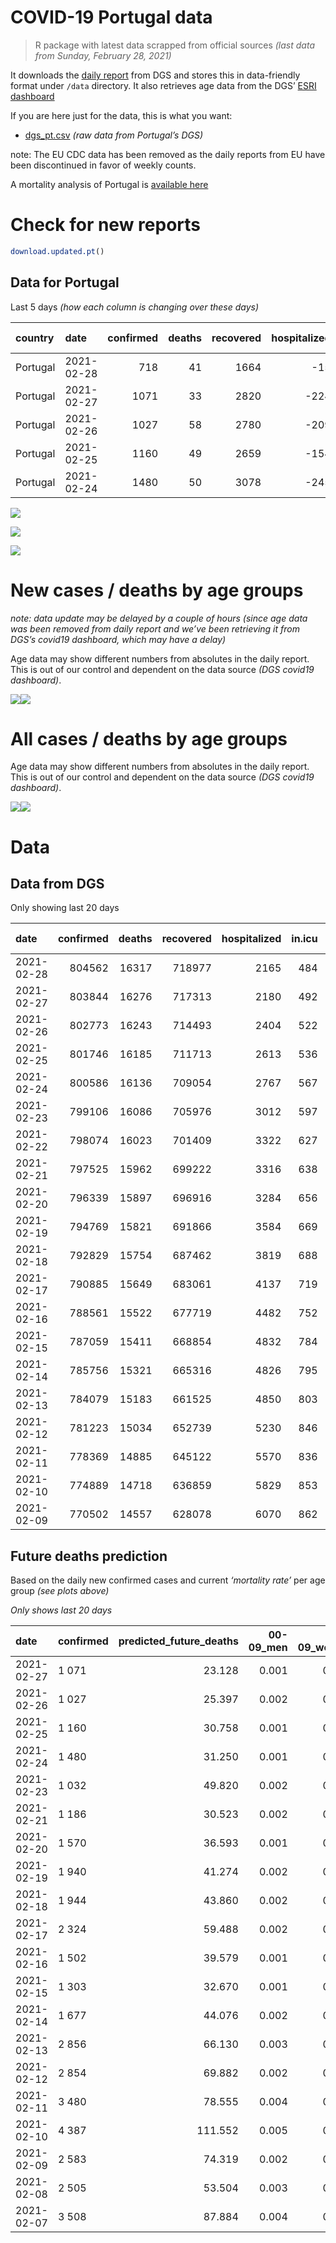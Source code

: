 COVID-19 Portugal data
================

> R package with latest data scrapped from official sources *(last data
> from Sunday, February 28, 2021)*

It downloads the [daily
report](https://covid19.min-saude.pt/relatorio-de-situacao/) from DGS
and stores this in data-friendly format under `/data` directory. It also
retrieves age data from the DGS’ [ESRI
dashboard](https://covid19.min-saude.pt/ponto-de-situacao-atual-em-portugal/)

If you are here just for the data, this is what you want:

  - [dgs\_pt.csv](raw/master/data/dgs_pt.csv) *(raw data from Portugal’s
    DGS)*

note: The EU CDC data has been removed as the daily reports from EU have
been discontinued in favor of weekly counts.

A mortality analysis of Portugal is [available
here](https://averissimo.github.io/covid19-analysis/mortality.html)

# Check for new reports

``` r
download.updated.pt()
```

## Data for Portugal

Last 5 days *(how each column is changing over these days)*

| country  | date       | confirmed | deaths | recovered | hospitalized | in.icu | confirmed\_m\_00-09 | confirmed\_w\_00-09 | confirmed\_m\_10-19 | confirmed\_w\_10-19 | confirmed\_m\_20-29 | confirmed\_w\_20-29 | confirmed\_m\_30-39 | confirmed\_w\_30-39 | confirmed\_m\_40-49 | confirmed\_w\_40-49 | confirmed\_m\_50-59 | confirmed\_w\_50-59 | confirmed\_m\_60-69 | confirmed\_w\_60-69 | confirmed\_m\_70-79 | confirmed\_w\_70-79 | confirmed\_m\_80+ | confirmed\_w\_80+ | death\_m\_00-09 | death\_w\_00-09 | death\_m\_10-19 | death\_w\_10-19 | death\_m\_20-29 | death\_w\_20-29 | death\_m\_30-39 | death\_w\_30-39 | death\_m\_40-49 | death\_w\_40-49 | death\_m\_50-59 | death\_w\_50-59 | death\_m\_60-69 | death\_w\_60-69 | death\_m\_70-79 | death\_w\_70-79 | death\_m\_80+ | death\_w\_80+ |
| :------- | :--------- | --------: | -----: | --------: | -----------: | -----: | ------------------: | ------------------: | ------------------: | ------------------: | ------------------: | ------------------: | ------------------: | ------------------: | ------------------: | ------------------: | ------------------: | ------------------: | ------------------: | ------------------: | ------------------: | ------------------: | ----------------: | ----------------: | --------------: | --------------: | --------------: | --------------: | --------------: | --------------: | --------------: | --------------: | --------------: | --------------: | --------------: | --------------: | --------------: | --------------: | --------------: | --------------: | ------------: | ------------: |
| Portugal | 2021-02-28 |       718 |     41 |      1664 |         \-15 |    \-8 |                  NA |                  NA |                  NA |                  NA |                  NA |                  NA |                  NA |                  NA |                  NA |                  NA |                  NA |                  NA |                  NA |                  NA |                  NA |                  NA |                NA |                NA |              NA |              NA |              NA |              NA |              NA |              NA |              NA |              NA |              NA |              NA |              NA |              NA |              NA |              NA |              NA |              NA |            NA |            NA |
| Portugal | 2021-02-27 |      1071 |     33 |      2820 |        \-224 |   \-30 |                  22 |                  36 |                  48 |                  30 |                  81 |                  80 |                  67 |                  63 |                  76 |                  76 |                  84 |                  98 |                  62 |                  74 |                  37 |                  49 |                33 |                54 |               0 |               0 |               0 |               0 |               0 |               0 |               0 |               0 |               0 |               0 |               1 |               1 |               0 |               3 |               7 |               6 |             8 |             7 |
| Portugal | 2021-02-26 |      1027 |     58 |      2780 |        \-209 |   \-14 |                  36 |                  29 |                  42 |                  61 |                  70 |                  51 |                  67 |                  58 |                  75 |                  77 |                  77 |                  77 |                  66 |                  56 |                  40 |                  40 |                34 |                72 |               0 |               0 |               0 |               0 |               0 |               0 |               0 |               0 |               0 |               0 |               1 |               1 |               7 |               0 |               8 |               8 |            13 |            20 |
| Portugal | 2021-02-25 |      1160 |     49 |      2659 |        \-154 |   \-31 |                  29 |                  26 |                  39 |                  41 |                  90 |                  73 |                  80 |                  87 |                  81 |                  80 |                  67 |                  91 |                  61 |                  84 |                  57 |                  45 |                38 |                92 |               0 |               0 |               0 |               0 |               0 |               0 |               0 |               0 |               0 |               0 |               1 |               0 |               3 |               1 |               8 |               6 |            15 |            15 |
| Portugal | 2021-02-24 |      1480 |     50 |      3078 |        \-245 |   \-30 |                  31 |                  39 |                  67 |                  60 |                 106 |                 100 |                 113 |                 104 |                 121 |                 129 |                  98 |                 115 |                  69 |                  92 |                  51 |                  65 |                45 |                76 |               0 |               0 |               0 |               0 |               0 |               0 |               0 |               0 |               0 |               0 |               0 |               0 |               3 |               2 |               7 |               4 |            19 |            15 |

![](README_files/figure-gfm/totals-1.svg)<!-- -->

![](README_files/figure-gfm/differential-1.svg)<!-- -->

![](README_files/figure-gfm/differential_7days-1.svg)<!-- -->

# New cases / deaths by age groups

*note: data update may be delayed by a couple of hours (since age data
was been removed from daily report and we’ve been retrieving it from
DGS’s covid19 dashboard, which may have a delay)*

Age data may show different numbers from absolutes in the daily report.
This is out of our control and dependent on the data source *(DGS
covid19 dashboard)*.

![](README_files/figure-gfm/new_cases_deaths-1.svg)<!-- -->![](README_files/figure-gfm/new_cases_deaths-2.svg)<!-- -->

# All cases / deaths by age groups

Age data may show different numbers from absolutes in the daily report.
This is out of our control and dependent on the data source *(DGS
covid19 dashboard)*.

![](README_files/figure-gfm/total_cases_deaths-1.svg)<!-- -->![](README_files/figure-gfm/total_cases_deaths-2.svg)<!-- -->

# Data

## Data from DGS

Only showing last 20 days

| date       | confirmed | deaths | recovered | hospitalized | in.icu | confirmed\_m\_00-09 | confirmed\_w\_00-09 | confirmed\_m\_10-19 | confirmed\_w\_10-19 | confirmed\_m\_20-29 | confirmed\_w\_20-29 | confirmed\_m\_30-39 | confirmed\_w\_30-39 | confirmed\_m\_40-49 | confirmed\_w\_40-49 | confirmed\_m\_50-59 | confirmed\_w\_50-59 | confirmed\_m\_60-69 | confirmed\_w\_60-69 | confirmed\_m\_70-79 | confirmed\_w\_70-79 | confirmed\_m\_80+ | confirmed\_w\_80+ | death\_m\_00-09 | death\_w\_00-09 | death\_m\_10-19 | death\_w\_10-19 | death\_m\_20-29 | death\_w\_20-29 | death\_m\_30-39 | death\_w\_30-39 | death\_m\_40-49 | death\_w\_40-49 | death\_m\_50-59 | death\_w\_50-59 | death\_m\_60-69 | death\_w\_60-69 | death\_m\_70-79 | death\_w\_70-79 | death\_m\_80+ | death\_w\_80+ |
| :--------- | --------: | -----: | --------: | -----------: | -----: | ------------------: | ------------------: | ------------------: | ------------------: | ------------------: | ------------------: | ------------------: | ------------------: | ------------------: | ------------------: | ------------------: | ------------------: | ------------------: | ------------------: | ------------------: | ------------------: | ----------------: | ----------------: | --------------: | --------------: | --------------: | --------------: | --------------: | --------------: | --------------: | --------------: | --------------: | --------------: | --------------: | --------------: | --------------: | --------------: | --------------: | --------------: | ------------: | ------------: |
| 2021-02-28 |    804562 |  16317 |    718977 |         2165 |    484 |                  NA |                  NA |                  NA |                  NA |                  NA |                  NA |                  NA |                  NA |                  NA |                  NA |                  NA |                  NA |                  NA |                  NA |                  NA |                  NA |                NA |                NA |              NA |              NA |              NA |              NA |              NA |              NA |              NA |              NA |              NA |              NA |              NA |              NA |              NA |              NA |              NA |              NA |            NA |            NA |
| 2021-02-27 |    803844 |  16276 |    717313 |         2180 |    492 |               22641 |               21751 |               37183 |               37566 |               53641 |               61031 |               52539 |               62863 |               59076 |               74867 |               52359 |               66780 |               39135 |               42265 |               24972 |               28257 |             22025 |             44623 |               1 |               1 |               1 |               1 |               7 |               5 |              20 |              19 |              87 |              59 |             306 |             121 |             998 |             433 |            2146 |            1276 |          4940 |          5855 |
| 2021-02-26 |    802773 |  16243 |    714493 |         2404 |    522 |               22619 |               21715 |               37135 |               37536 |               53560 |               60951 |               52472 |               62800 |               59000 |               74791 |               52275 |               66682 |               39073 |               42191 |               24935 |               28208 |             21992 |             44569 |               1 |               1 |               1 |               1 |               7 |               5 |              20 |              19 |              87 |              59 |             305 |             120 |             998 |             430 |            2139 |            1270 |          4932 |          5848 |
| 2021-02-25 |    801746 |  16185 |    711713 |         2613 |    536 |               22583 |               21686 |               37093 |               37475 |               53490 |               60900 |               52405 |               62742 |               58925 |               74714 |               52198 |               66605 |               39007 |               42135 |               24895 |               28168 |             21958 |             44497 |               1 |               1 |               1 |               1 |               7 |               5 |              20 |              19 |              87 |              59 |             304 |             119 |             991 |             430 |            2131 |            1262 |          4919 |          5828 |
| 2021-02-24 |    800586 |  16136 |    709054 |         2767 |    567 |               22554 |               21660 |               37054 |               37434 |               53400 |               60827 |               52325 |               62655 |               58844 |               74634 |               52131 |               66514 |               38946 |               42051 |               24838 |               28123 |             21920 |             44405 |               1 |               1 |               1 |               1 |               7 |               5 |              20 |              19 |              87 |              59 |             303 |             119 |             988 |             429 |            2123 |            1256 |          4904 |          5813 |
| 2021-02-23 |    799106 |  16086 |    705976 |         3012 |    597 |               22523 |               21621 |               36987 |               37374 |               53294 |               60727 |               52212 |               62551 |               58723 |               74505 |               52033 |               66399 |               38877 |               41959 |               24787 |               28058 |             21875 |             44329 |               1 |               1 |               1 |               1 |               7 |               5 |              20 |              19 |              87 |              59 |             303 |             119 |             985 |             427 |            2116 |            1252 |          4885 |          5798 |
| 2021-02-22 |    798074 |  16023 |    701409 |         3322 |    627 |                  NA |                  NA |                  NA |                  NA |                  NA |                  NA |                  NA |                  NA |                  NA |                  NA |                  NA |                  NA |                  NA |                  NA |                  NA |                  NA |                NA |                NA |              NA |              NA |              NA |              NA |              NA |              NA |              NA |              NA |              NA |              NA |              NA |              NA |              NA |              NA |              NA |              NA |            NA |            NA |
| 2021-02-21 |    797525 |  15962 |    699222 |         3316 |    638 |               22484 |               21603 |               36946 |               37305 |               53195 |               60636 |               52117 |               62453 |               58586 |               74385 |               51919 |               66273 |               38798 |               41870 |               24708 |               27993 |             21801 |             44182 |               1 |               1 |               1 |               1 |               6 |               5 |              20 |              19 |              85 |              59 |             301 |             119 |             977 |             421 |            2101 |            1240 |          4845 |          5760 |
| 2021-02-20 |    796339 |  15897 |    696916 |         3284 |    656 |               22446 |               21575 |               36896 |               37265 |               53106 |               60545 |               52054 |               62393 |               58498 |               74294 |               51824 |               66198 |               38737 |               41782 |               24660 |               27938 |             21757 |             44101 |               1 |               1 |               1 |               1 |               6 |               5 |              20 |              19 |              85 |              59 |             297 |             119 |             972 |             419 |            2087 |            1237 |          4830 |          5738 |
| 2021-02-19 |    794769 |  15821 |    691866 |         3584 |    669 |               22413 |               21531 |               36825 |               37206 |               53012 |               60433 |               51955 |               62270 |               58382 |               74163 |               51731 |               66060 |               38639 |               41686 |               24604 |               27882 |             21707 |             43999 |               1 |               1 |               1 |               1 |               6 |               5 |              20 |              19 |              85 |              58 |             295 |             119 |             968 |             412 |            2082 |            1232 |          4805 |          5711 |
| 2021-02-18 |    792829 |  15754 |    687462 |         3819 |    688 |               22364 |               21488 |               36743 |               37116 |               52881 |               60287 |               51824 |               62136 |               58243 |               74022 |               51596 |               65891 |               38508 |               41574 |               24533 |               27805 |             21661 |             43882 |               1 |               1 |               1 |               1 |               6 |               5 |              20 |              19 |              85 |              58 |             294 |             119 |             963 |             407 |            2068 |            1229 |          4783 |          5694 |
| 2021-02-17 |    790885 |  15649 |    683061 |         4137 |    719 |               22314 |               21439 |               36654 |               37032 |               52762 |               60160 |               51677 |               61987 |               58103 |               73882 |               51478 |               65736 |               38408 |               41459 |               24460 |               27694 |             21606 |             43767 |               1 |               1 |               1 |               1 |               6 |               5 |              20 |              19 |              84 |              58 |             289 |             117 |             954 |             401 |            2050 |            1219 |          4763 |          5660 |
| 2021-02-16 |    788561 |  15522 |    677719 |         4482 |    752 |               22265 |               21367 |               36562 |               36932 |               52623 |               60015 |               51524 |               61812 |               57931 |               73700 |               51315 |               65537 |               38296 |               41330 |               24362 |               27606 |             21523 |             43596 |               1 |               1 |               1 |               1 |               6 |               5 |              20 |              19 |              83 |              58 |             286 |             116 |             944 |             399 |            2030 |            1205 |          4726 |          5621 |
| 2021-02-15 |    787059 |  15411 |    668854 |         4832 |    784 |               22250 |               21356 |               36506 |               36872 |               52532 |               59909 |               51403 |               61721 |               57826 |               73582 |               51199 |               65412 |               38212 |               41228 |               24294 |               27533 |             21465 |             43497 |               1 |               1 |               1 |               1 |               6 |               5 |              20 |              19 |              83 |              58 |             281 |             112 |             938 |             396 |            2016 |            1194 |          4695 |          5584 |
| 2021-02-14 |    785756 |  15321 |    665316 |         4826 |    795 |               22226 |               21313 |               36461 |               36822 |               52459 |               59813 |               51316 |               61642 |               57736 |               73469 |               51114 |               65308 |               38121 |               41162 |               24239 |               27458 |             21423 |             43412 |               1 |               1 |               1 |               1 |               6 |               4 |              20 |              19 |              81 |              57 |             278 |             111 |             934 |             394 |            2006 |            1182 |          4667 |          5558 |
| 2021-02-13 |    784079 |  15183 |    661525 |         4850 |    803 |               22186 |               21267 |               36383 |               36734 |               52352 |               59711 |               51217 |               61544 |               57613 |               73338 |               50992 |               65175 |               38032 |               41054 |               24191 |               27389 |             21357 |             43280 |               1 |               1 |               1 |               1 |               6 |               4 |              20 |              19 |              80 |              57 |             277 |             110 |             920 |             388 |            1989 |            1164 |          4623 |          5522 |
| 2021-02-12 |    781223 |  15034 |    652739 |         5230 |    846 |               22119 |               21198 |               36260 |               36609 |               52153 |               59511 |               51019 |               61345 |               57423 |               73118 |               50788 |               64928 |               37884 |               40885 |               24094 |               27267 |             21268 |             43093 |               1 |               1 |               1 |               1 |               6 |               4 |              20 |              18 |              80 |              55 |             275 |             107 |             906 |             382 |            1964 |            1153 |          4587 |          5473 |
| 2021-02-11 |    778369 |  14885 |    645122 |         5570 |    836 |               22066 |               21142 |               36141 |               36474 |               51959 |               59324 |               50842 |               61158 |               57211 |               72864 |               50607 |               64683 |               37722 |               40739 |               23987 |               27116 |             21175 |             42901 |               1 |               1 |               1 |               1 |               6 |               4 |              19 |              18 |              80 |              55 |             273 |             107 |             901 |             377 |            1941 |            1143 |          4537 |          5420 |
| 2021-02-10 |    774889 |  14718 |    636859 |         5829 |    853 |               21986 |               21071 |               36009 |               36346 |               51746 |               59087 |               50638 |               60925 |               56939 |               72572 |               50369 |               64377 |               37503 |               40486 |               23868 |               26948 |             21080 |             42684 |               1 |               1 |               1 |               1 |               6 |               4 |              19 |              18 |              78 |              54 |             267 |             107 |             887 |             374 |            1915 |            1128 |          4487 |          5370 |
| 2021-02-09 |    770502 |  14557 |    628078 |         6070 |    862 |               21869 |               20983 |               35818 |               36197 |               51524 |               58813 |               50381 |               60605 |               56616 |               72191 |               50089 |               63936 |               37259 |               40216 |               23717 |               26751 |             20920 |             42369 |               1 |               1 |               1 |               1 |               6 |               4 |              19 |              17 |              78 |              52 |             266 |             107 |             877 |             366 |            1888 |            1119 |          4442 |          5312 |

## Future deaths prediction

Based on the daily new confirmed cases and current *‘mortality rate’*
per age group *(see plots above)*

*Only shows last 20 days*

| date       | confirmed | predicted\_future\_deaths | 00-09\_men | 00-09\_women | 10-19\_men | 10-19\_women | 20-29\_men | 20-29\_women | 30-39\_men | 30-39\_women | 40-49\_men | 40-49\_women | 50-59\_men | 50-59\_women | 60-69\_men | 60-69\_women | 70-79\_men | 70-79\_women | 80+\_men | 80+\_women |
| :--------- | :-------- | ------------------------: | ---------: | -----------: | ---------: | -----------: | ---------: | -----------: | ---------: | -----------: | ---------: | -----------: | ---------: | -----------: | ---------: | -----------: | ---------: | -----------: | -------: | ---------: |
| 2021-02-27 | 1 071     |                    23.128 |      0.001 |        0.002 |      0.001 |        0.001 |      0.011 |        0.007 |      0.026 |        0.019 |      0.112 |        0.060 |      0.491 |        0.178 |      1.581 |        0.758 |      3.180 |        2.213 |    7.402 |      7.085 |
| 2021-02-26 | 1 027     |                    25.397 |      0.002 |        0.001 |      0.001 |        0.002 |      0.009 |        0.004 |      0.026 |        0.018 |      0.110 |        0.061 |      0.450 |        0.140 |      1.683 |        0.574 |      3.437 |        1.806 |    7.626 |      9.447 |
| 2021-02-25 | 1 160     |                    30.758 |      0.001 |        0.001 |      0.001 |        0.001 |      0.012 |        0.006 |      0.030 |        0.026 |      0.119 |        0.063 |      0.392 |        0.165 |      1.556 |        0.861 |      4.898 |        2.032 |    8.523 |     12.071 |
| 2021-02-24 | 1 480     |                    31.250 |      0.001 |        0.002 |      0.002 |        0.002 |      0.014 |        0.008 |      0.043 |        0.031 |      0.178 |        0.102 |      0.573 |        0.208 |      1.760 |        0.943 |      4.383 |        2.935 |   10.093 |      9.972 |
| 2021-02-23 | 1 032     |                    49.820 |      0.002 |        0.001 |      0.001 |        0.002 |      0.013 |        0.007 |      0.036 |        0.030 |      0.202 |        0.095 |      0.666 |        0.228 |      2.015 |        0.912 |      6.789 |        2.935 |   16.598 |     19.288 |
| 2021-02-21 | 1 186     |                    30.523 |      0.002 |        0.001 |      0.001 |        0.001 |      0.012 |        0.007 |      0.024 |        0.018 |      0.130 |        0.072 |      0.555 |        0.136 |      1.556 |        0.902 |      4.125 |        2.484 |    9.869 |     10.628 |
| 2021-02-20 | 1 570     |                    36.593 |      0.001 |        0.002 |      0.002 |        0.002 |      0.012 |        0.009 |      0.038 |        0.037 |      0.171 |        0.103 |      0.544 |        0.250 |      2.499 |        0.984 |      4.812 |        2.529 |   11.215 |     13.383 |
| 2021-02-19 | 1 940     |                    41.274 |      0.002 |        0.002 |      0.002 |        0.002 |      0.017 |        0.012 |      0.050 |        0.041 |      0.205 |        0.111 |      0.789 |        0.306 |      3.341 |        1.147 |      6.101 |        3.477 |   10.317 |     15.352 |
| 2021-02-18 | 1 944     |                    43.860 |      0.002 |        0.002 |      0.002 |        0.002 |      0.016 |        0.010 |      0.056 |        0.045 |      0.206 |        0.110 |      0.690 |        0.281 |      2.550 |        1.178 |      6.273 |        5.012 |   12.336 |     15.089 |
| 2021-02-17 | 2 324     |                    59.488 |      0.002 |        0.003 |      0.002 |        0.003 |      0.018 |        0.012 |      0.058 |        0.053 |      0.253 |        0.143 |      0.953 |        0.361 |      2.856 |        1.322 |      8.422 |        3.974 |   18.616 |     22.437 |
| 2021-02-16 | 1 502     |                    39.579 |      0.001 |        0.001 |      0.002 |        0.002 |      0.012 |        0.009 |      0.046 |        0.028 |      0.155 |        0.093 |      0.678 |        0.226 |      2.142 |        1.045 |      5.844 |        3.296 |   13.009 |     12.990 |
| 2021-02-15 | 1 303     |                    32.670 |      0.001 |        0.002 |      0.001 |        0.001 |      0.010 |        0.008 |      0.033 |        0.024 |      0.133 |        0.089 |      0.497 |        0.188 |      2.321 |        0.676 |      4.726 |        3.387 |    9.420 |     11.153 |
| 2021-02-14 | 1 677     |                    44.076 |      0.002 |        0.002 |      0.002 |        0.002 |      0.014 |        0.008 |      0.038 |        0.030 |      0.181 |        0.103 |      0.713 |        0.241 |      2.270 |        1.106 |      4.125 |        3.116 |   14.803 |     17.320 |
| 2021-02-13 | 2 856     |                    66.130 |      0.003 |        0.003 |      0.003 |        0.003 |      0.026 |        0.016 |      0.075 |        0.060 |      0.280 |        0.173 |      1.192 |        0.448 |      3.774 |        1.731 |      8.336 |        5.509 |   19.962 |     24.536 |
| 2021-02-12 | 2 854     |                    69.882 |      0.002 |        0.003 |      0.003 |        0.004 |      0.025 |        0.015 |      0.067 |        0.057 |      0.312 |        0.200 |      1.058 |        0.444 |      4.131 |        1.496 |      9.195 |        6.819 |   20.859 |     25.192 |
| 2021-02-11 | 3 480     |                    78.555 |      0.004 |        0.003 |      0.004 |        0.003 |      0.028 |        0.019 |      0.078 |        0.070 |      0.401 |        0.230 |      1.391 |        0.554 |      5.585 |        2.592 |     10.226 |        7.586 |   21.308 |     28.473 |
| 2021-02-10 | 4 387     |                   111.552 |      0.005 |        0.004 |      0.005 |        0.004 |      0.029 |        0.022 |      0.098 |        0.097 |      0.476 |        0.300 |      1.636 |        0.799 |      6.222 |        2.766 |     12.976 |        8.896 |   35.886 |     41.331 |
| 2021-02-09 | 2 583     |                    74.319 |      0.002 |        0.002 |      0.002 |        0.002 |      0.020 |        0.014 |      0.065 |        0.061 |      0.281 |        0.161 |      1.128 |        0.371 |      3.851 |        1.332 |     10.914 |        5.148 |   26.691 |     24.274 |
| 2021-02-08 | 2 505     |                    53.504 |      0.003 |        0.003 |      0.002 |        0.003 |      0.020 |        0.013 |      0.062 |        0.052 |      0.289 |        0.177 |      0.999 |        0.400 |      3.953 |        1.496 |      7.391 |        4.516 |   16.149 |     17.976 |
| 2021-02-07 | 3 508     |                    87.884 |      0.004 |        0.004 |      0.005 |        0.004 |      0.027 |        0.017 |      0.074 |        0.068 |      0.359 |        0.239 |      1.595 |        0.533 |      4.641 |        2.172 |     12.375 |        6.367 |   26.466 |     32.934 |

